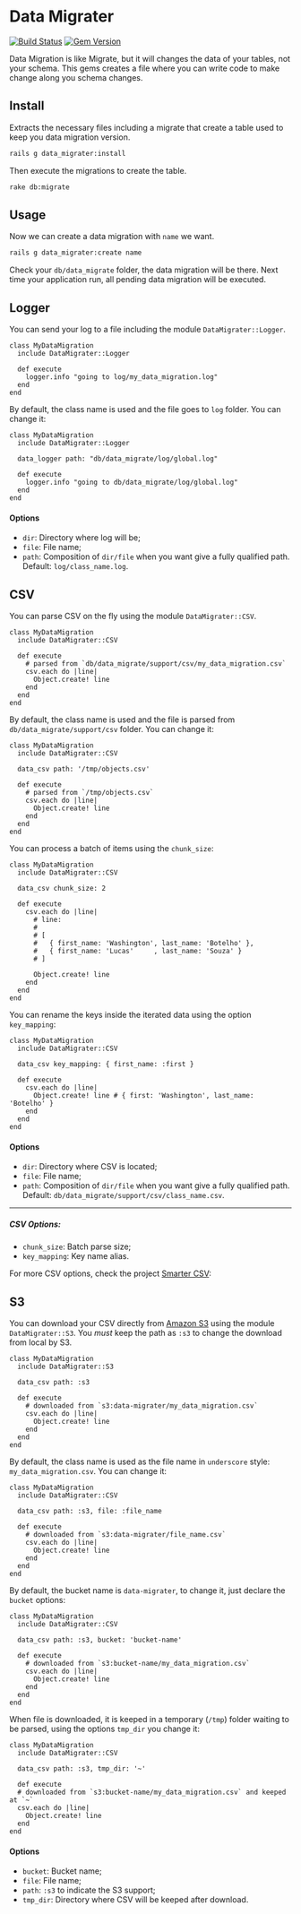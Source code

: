 # Data Migrater

[![Build Status](https://travis-ci.org/getninjas/data_migrater.svg)](https://travis-ci.org/getninjas/data_migrater)
[![Gem Version](https://badge.fury.io/rb/data_migrater.svg)](https://badge.fury.io/rb/data_migrater)

Data Migration is like Migrate, but it will changes the data of your tables,
not your schema. This gems creates a file where you can write code to make
change along you schema changes.

## Install

Extracts the necessary files including a migrate that create a table used
to keep you data migration version.

```bash
rails g data_migrater:install
```

Then execute the migrations to create the table.

```bash
rake db:migrate
```

## Usage

Now we can create a data migration with `name` we want.

```bash
rails g data_migrater:create name
```

Check your `db/data_migrate` folder, the data migration will be there.
Next time your application run, all pending data migration will be executed.

## Logger

You can send your log to a file including the module `DataMigrater::Logger`.

```
class MyDataMigration
  include DataMigrater::Logger

  def execute
    logger.info "going to log/my_data_migration.log"
  end
end
```

By default, the class name is used and the file goes to `log` folder. You can change it:

```
class MyDataMigration
  include DataMigrater::Logger

  data_logger path: "db/data_migrate/log/global.log"

  def execute
    logger.info "going to db/data_migrate/log/global.log"
  end
end
```

#### Options

- `dir`: Directory where log will be;
- `file`: File name;
- `path`: Composition of `dir/file` when you want give a fully qualified path. Default: `log/class_name.log`.

## CSV

You can parse CSV on the fly using the module `DataMigrater::CSV`.

```
class MyDataMigration
  include DataMigrater::CSV

  def execute
    # parsed from `db/data_migrate/support/csv/my_data_migration.csv`
    csv.each do |line|
      Object.create! line
    end
  end
end
```

By default, the class name is used and the file is parsed from `db/data_migrate/support/csv` folder. You can change it:

```
class MyDataMigration
  include DataMigrater::CSV

  data_csv path: '/tmp/objects.csv'

  def execute
    # parsed from `/tmp/objects.csv`
    csv.each do |line|
      Object.create! line
    end
  end
end
```

You can process a batch of items using the `chunk_size`:

```
class MyDataMigration
  include DataMigrater::CSV

  data_csv chunk_size: 2

  def execute
    csv.each do |line|
      # line:
      #
      # [
      #   { first_name: 'Washington', last_name: 'Botelho' },
      #   { first_name: 'Lucas'     , last_name: 'Souza' }
      # ]

      Object.create! line
    end
  end
end
```

You can rename the keys inside the iterated data using the option `key_mapping`:

```
class MyDataMigration
  include DataMigrater::CSV

  data_csv key_mapping: { first_name: :first }

  def execute
    csv.each do |line|
      Object.create! line # { first: 'Washington', last_name: 'Botelho' }
    end
  end
end
```

#### Options

- `dir`: Directory where CSV is located;
- `file`: File name;
- `path`: Composition of `dir/file` when you want give a fully qualified path. Default: `db/data_migrate/support/csv/class_name.csv`.

---

##### CSV Options:

- `chunk_size`: Batch parse size;
- `key_mapping`: Key name alias.

For more CSV options, check the project [Smarter CSV](https://github.com/tilo/smarter_csv):

## S3

You can download your CSV directly from [Amazon S3](https://aws.amazon.com/s3) using the module `DataMigrater::S3`.
You *must* keep the path as `:s3` to change the download from local by S3.

```
class MyDataMigration
  include DataMigrater::S3

  data_csv path: :s3

  def execute
    # downloaded from `s3:data-migrater/my_data_migration.csv`
    csv.each do |line|
      Object.create! line
    end
  end
end
```

By default, the class name is used as the file name in `underscore` style: `my_data_migration.csv`. You can change it:

```
class MyDataMigration
  include DataMigrater::CSV

  data_csv path: :s3, file: :file_name

  def execute
    # downloaded from `s3:data-migrater/file_name.csv`
    csv.each do |line|
      Object.create! line
    end
  end
end
```

By default, the bucket name is `data-migrater`, to change it, just declare the `bucket` options:

```
class MyDataMigration
  include DataMigrater::CSV

  data_csv path: :s3, bucket: 'bucket-name'

  def execute
    # downloaded from `s3:bucket-name/my_data_migration.csv`
    csv.each do |line|
      Object.create! line
    end
  end
end
```

When file is downloaded, it is keeped in a temporary (`/tmp`) folder waiting to be parsed, using the options `tmp_dir` you change it:

```
class MyDataMigration
  include DataMigrater::CSV

  data_csv path: :s3, tmp_dir: '~'

  def execute
  # downloaded from `s3:bucket-name/my_data_migration.csv` and keeped at `~`
  csv.each do |line|
    Object.create! line
  end
end
```

#### Options

- `bucket`: Bucket name;
- `file`: File name;
- `path`: `:s3` to indicate the S3 support;
- `tmp_dir`: Directory where CSV will be keeped after download.
